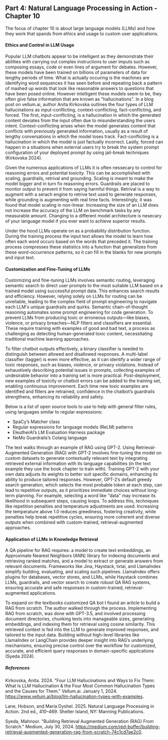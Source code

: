 ## Part 4: Natural Language Processing in Action - Chapter 10

The focus of chapter 10 is about large language models (LLMs) and how they work that spands from ethics and usage to custom user applications.

#### Ethics and Control in LLM Usage

Popular LLM chatbots appear to be intelligent as they demonstrate their abilities with carrying out complex instructions to user imputs such as composing essays, code or even lines of argument for debates. However, these models have been trained on billions of parameters of data for lengthy periods of time. What is actually occuring is the machines are identifying word sequences it has seen before and repeating back a pattern of mashed up words that look like reasonable answers to questions that have been posed online. However intelligent these models seem to be, they often give false information that are known as "hallucinations". In a blog post on vellum.ai, author Anita Kirkovska outlines the four types of LLM hallucinations as input-conflicting, context-conflicting, fact-conflicting, and forced. The first, input-conflicting, is a hallucination in which the generated content deviates from the input often due to misunderstanding the users intent. Context-conflicting arises when the model generates content that conflicts with previously generated information, usually as a result of lengthy conversations in which the model loses track. Fact-conflicting is a hallucination in which the model is just factually incorrect. Lastly, forced can happen in a situations when external users try to break the system prompt configuration of your deployed prompt by using jail-break techniques (Kirkovska 2024).

Given the numerous applications of LLMs it is often nessecary to control for reasoning errors and potential toxicity. This can be accomplished with scaling, guardrails, retrival and grounding. Scaling is meant to make the model bigger and in turn fix reasoning errors. Guardrails are placed to monitor output to prevent it from saying harmful things. Retrival is a way to augment with a serach engine to retrive text used to generate responses, while grounding is augmenting with real time facts. Interestingly, it was found that model scaling in non-linear. Increasing the size of an LLM does not increase the accuracy of the LLM on benchmark tasks by any measurable amount. Changing to a different model architecture is nesecary of your language model if you ever want to achieve superior results.

Under the hood LLMs operate on as a probability distribution function. During the training process the input text allows the model to learn how often each word occurs based on the words that preceded it. The training process compresses these statistics into a function that generalizes from these word-occurrence patterns, so it can fill in the blanks for new prompts and input text.


#### Customization and Fine-Tuning of LLMs

Customizing and fine-tuning LLMs involves semantic routing, leveraging semantic search to direct user prompts to the most suitable LLM based on a trained model using successful prompt data. This enhances search results and efficiency. However, relying solely on LLMs for routing can be unreliable, leading to the complex field of prompt engineering to navigate each LLM's unique guardrails and quirks. Semantic chain-of-thought reasoning automates some prompt engineering for code generation. To prevent LLMs from producing toxic or erroneous outputs—like biases, violence, or privacy breaches—NLP filters and classifiers are essential. These require training with examples of good and bad text, a process as challenging as detecting human-generated toxic content, necessitating traditional machine learning approaches. 

To filter chatbot outputs effectively, a binary classifier is needed to distinguish between allowed and disallowed responses. A multi-label classifier (tagger) is even more effective, as it can identify a wider range of toxic responses, such as biases, violence, or privacy violations. Instead of exhaustively describing potential issues in prompts, collecting examples of undesirable behavior into a training set is more practical. Post-deployment, new examples of toxicity or chatbot errors can be added to the training set, enabling continuous improvement. Each time new toxic examples are identified and filters are retrained, confidence in the chatbot’s guardrails strengthens, enhancing its reliability and safety.

Below is a list of open source tools to use to help with general filter rules, using languages similar to regular expressions:

- SpaCy’s Matcher class
- Regular expressions for language models (ReLM) patterns
- EleutherAI’s LM Evaluation Harness package
- NeMo Guardrails’s Colang language

The text walks through an example of RAG using GPT-2. Using Retrieval-Augmented Generation (RAG) with GPT-2 involves fine-tuning the model on custom datasets to generate contextually relevant text by integrating retrieved external information with its language capabilities (in the text example they use the book chapter to train with). Training GPT-2 with your own data adjusts its weights to better suit specific domains, enhancing its ability to produce tailored responses. However, GPT-2’s default greedy search generation, which selects the most probable token at each step, can lead to repetitive outputs, as it prioritizes immediate choices without long-term planning. For example, selecting a word like "data" may increase its likelihood in subsequent steps, causing loops. To address this, techniques like repetition penalties and temperature adjustments are used. Increasing the temperature above 1.0 reduces greediness, fostering creativity, while penalties help break repetitive cycles, ensuring more coherent and diverse outputs when combined with custom-trained, retrieval-augmented approaches. 

#### Application of LLMs in Knowledge Retrieval

A QA pipeline for RAG requires: a model to create text embeddings, an Approximate Nearest Neighbors (ANN) library for indexing documents and retrieving ranked matches, and a model to extract or generate answers from relevant documents. Frameworks like Jina, Haystack, txtai, and LlamaIndex simplify building, evaluating, and scaling such pipelines. LlamaIndex offers plugins for databases, vector stores, and LLMs, while Haystack combines LLMs, guardrails, and vector search to create robust QA RAG systems, ensuring accurate and safe responses in custom-trained, retrieval-augmented applications.

To expand on the textbooks customized QA bot I found an aritcle to build a RAG from scratch. The author walked through the process. Implementing RAG from scratch, was done with GPT-3.5, and involved processing document directories, chunking texts into manageable sizes, generating embeddings, and indexing them for retrieval using cosine similarity. This retrieved context is fed into the LLM to generate improved responses, and tailored to the input data. Building without high-level libraries like LlamaIndex or LangChain provides deeper insight into RAG’s underlying mechanisms, ensuring precise control over the workflow for customized, accurate, and efficient query responses in domain-specific applications (Syeda 2024).

##### References


Kirkovska, Anita. 2024. "Four LLM Hallucinations and Ways to Fix Them: What Is LLM Hallucination & the Four Most Common Hallucination Types and the Causes for Them." Vellum.ai. January 1, 2024. https://www.vellum.ai/blog/llm-hallucination-types-with-examples.

Lane, Hobson, and Maria Dyshel. 2025. Natural Language Processing in Action. 2nd ed., 410–469. Shelter Island, NY: Manning Publications.

Syeda, Mahnoor. "Building Retrieval Augmented Generation (RAG) From Scratch." Medium, July 30, 2024. https://medium.com/red-buffer/building-retrieval-augmented-generation-rag-from-scratch-74c1cd7ae2c0.

